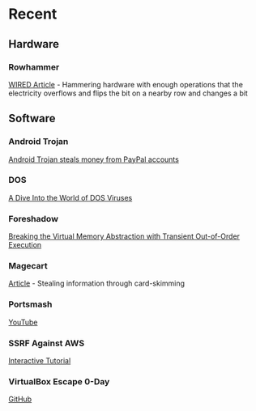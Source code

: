 # Recent

## Hardware

### Rowhammer

[WIRED Article](https://www.wired.com/story/rowhammer-ecc-memory-data-hack/) - Hammering hardware with enough operations that the electricity overflows and flips the bit on a nearby row and changes a bit

## Software

### Android Trojan

[Android Trojan steals money from PayPal accounts](https://www.welivesecurity.com/2018/12/11/android-trojan-steals-money-paypal-accounts-2fa/)

### DOS

[A Dive Into the World of DOS Viruses](https://blog.benjojo.co.uk/post/dive-into-the-world-of-dos-viruses)

### Foreshadow

[Breaking the Virtual Memory Abstraction with Transient Out-of-Order Execution](https://foreshadowattack.eu/)

### Magecart

[Article](https://www.theregister.co.uk/2018/10/09/magecart_payment_card_malware/) - Stealing information through card-skimming

### Portsmash

[YouTube](https://youtu.be/k6PzjGwyKuY)

### SSRF Against AWS
[Interactive Tutorial](https://application.security/)

### VirtualBox Escape 0-Day

[GitHub](https://www.reddit.com/r/netsec/comments/9uuvk2/virtualbox_escape_0day/)
